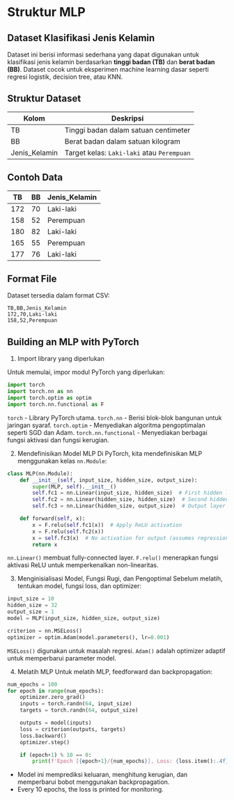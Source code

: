 # Struktur MLP

## Dataset Klasifikasi Jenis Kelamin

Dataset ini berisi informasi sederhana yang dapat digunakan untuk klasifikasi jenis kelamin berdasarkan **tinggi badan (TB)** dan **berat badan (BB)**. Dataset cocok untuk eksperimen machine learning dasar seperti regresi logistik, decision tree, atau KNN.

## Struktur Dataset

| Kolom         | Deskripsi                            |
|---------------|---------------------------------------|
| TB            | Tinggi badan dalam satuan centimeter |
| BB            | Berat badan dalam satuan kilogram     |
| Jenis_Kelamin | Target kelas: `Laki-laki` atau `Perempuan` |

## Contoh Data

| TB  | BB | Jenis_Kelamin |
|-----|----|----------------|
| 172 | 70 | Laki-laki      |
| 158 | 52 | Perempuan      |
| 180 | 82 | Laki-laki      |
| 165 | 55 | Perempuan      |
| 177 | 76 | Laki-laki      |

## Format File

Dataset tersedia dalam format CSV:

```csv
TB,BB,Jenis_Kelamin
172,70,Laki-laki
158,52,Perempuan
```

## Building an MLP with PyTorch

1. Import library yang diperlukan

Untuk memulai, impor modul PyTorch yang diperlukan:
```python
import torch
import torch.nn as nn
import torch.optim as optim
import torch.nn.functional as F
```

`torch` - Library PyTorch utama.
`torch.nn` - Berisi blok-blok bangunan untuk jaringan syaraf.
`torch.optim` - Menyediakan algoritma pengoptimalan seperti SGD dan Adam.
`torch.nn.functional` - Menyediakan berbagai fungsi aktivasi dan fungsi kerugian.

2. Mendefinisikan Model MLP
Di PyTorch, kita mendefinisikan MLP menggunakan kelas `nn.Module`:

```python
class MLP(nn.Module):
    def __init__(self, input_size, hidden_size, output_size):
        super(MLP, self).__init__()
        self.fc1 = nn.Linear(input_size, hidden_size)  # First hidden layer
        self.fc2 = nn.Linear(hidden_size, hidden_size)  # Second hidden layer
        self.fc3 = nn.Linear(hidden_size, output_size)  # Output layer

    def forward(self, x):
        x = F.relu(self.fc1(x))  # Apply ReLU activation
        x = F.relu(self.fc2(x))
        x = self.fc3(x)  # No activation for output (assumes regression task)
        return x

```

`nn.Linear()` membuat fully-connected layer.
`F.relu()` menerapkan fungsi aktivasi ReLU untuk memperkenalkan non-linearitas.

3. Menginisialisasi Model, Fungsi Rugi, dan Pengoptimal
Sebelum melatih, tentukan model, fungsi loss, dan optimizer:
```python
input_size = 10  
hidden_size = 32  
output_size = 1  
model = MLP(input_size, hidden_size, output_size)

criterion = nn.MSELoss()  
optimizer = optim.Adam(model.parameters(), lr=0.001)  
```

`MSELoss()` digunakan untuk masalah regresi.
`Adam()` adalah optimizer adaptif untuk memperbarui parameter model.

4. Melatih MLP
Untuk melatih MLP, feedforward dan backpropagation:
```python
num_epochs = 100
for epoch in range(num_epochs):
    optimizer.zero_grad()  
    inputs = torch.randn(64, input_size) 
    targets = torch.randn(64, output_size) 

    outputs = model(inputs)  
    loss = criterion(outputs, targets)  
    loss.backward()  
    optimizer.step() 

    if (epoch+1) % 10 == 0:
        print(f'Epoch [{epoch+1}/{num_epochs}], Loss: {loss.item():.4f}')

```

- Model ini memprediksi keluaran, menghitung kerugian, dan memperbarui bobot menggunakan backpropagation.
- Every 10 epochs, the loss is printed for monitoring.

